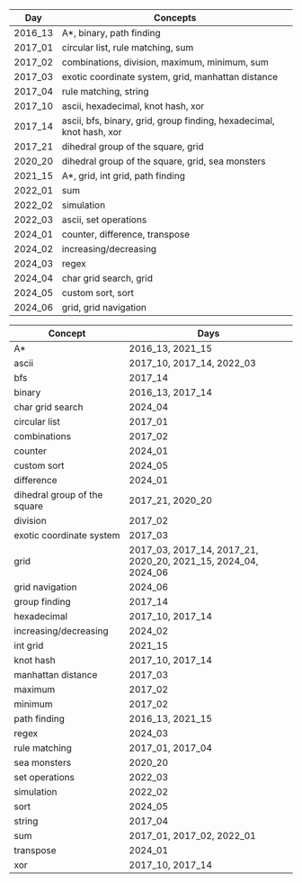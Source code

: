 <!-- @BEGIN:DaysTable@ -->
| Day | Concepts |
| --- | --- |
| 2016_13 | A*, binary, path finding |
| 2017_01 | circular list, rule matching, sum |
| 2017_02 | combinations, division, maximum, minimum, sum |
| 2017_03 | exotic coordinate system, grid, manhattan distance |
| 2017_04 | rule matching, string |
| 2017_10 | ascii, hexadecimal, knot hash, xor |
| 2017_14 | ascii, bfs, binary, grid, group finding, hexadecimal, knot hash, xor |
| 2017_21 | dihedral group of the square, grid |
| 2020_20 | dihedral group of the square, grid, sea monsters |
| 2021_15 | A*, grid, int grid, path finding |
| 2022_01 | sum |
| 2022_02 | simulation |
| 2022_03 | ascii, set operations |
| 2024_01 | counter, difference, transpose |
| 2024_02 | increasing/decreasing |
| 2024_03 | regex |
| 2024_04 | char grid search, grid |
| 2024_05 | custom sort, sort |
| 2024_06 | grid, grid navigation |
<!-- @END:DaysTable@ -->

<!-- @BEGIN:TagsTable@ -->
| Concept | Days |
| --- | --- |
| A* | 2016_13, 2021_15 |
| ascii | 2017_10, 2017_14, 2022_03 |
| bfs | 2017_14 |
| binary | 2016_13, 2017_14 |
| char grid search | 2024_04 |
| circular list | 2017_01 |
| combinations | 2017_02 |
| counter | 2024_01 |
| custom sort | 2024_05 |
| difference | 2024_01 |
| dihedral group of the square | 2017_21, 2020_20 |
| division | 2017_02 |
| exotic coordinate system | 2017_03 |
| grid | 2017_03, 2017_14, 2017_21, 2020_20, 2021_15, 2024_04, 2024_06 |
| grid navigation | 2024_06 |
| group finding | 2017_14 |
| hexadecimal | 2017_10, 2017_14 |
| increasing/decreasing | 2024_02 |
| int grid | 2021_15 |
| knot hash | 2017_10, 2017_14 |
| manhattan distance | 2017_03 |
| maximum | 2017_02 |
| minimum | 2017_02 |
| path finding | 2016_13, 2021_15 |
| regex | 2024_03 |
| rule matching | 2017_01, 2017_04 |
| sea monsters | 2020_20 |
| set operations | 2022_03 |
| simulation | 2022_02 |
| sort | 2024_05 |
| string | 2017_04 |
| sum | 2017_01, 2017_02, 2022_01 |
| transpose | 2024_01 |
| xor | 2017_10, 2017_14 |
<!-- @END:TagsTable@ -->
